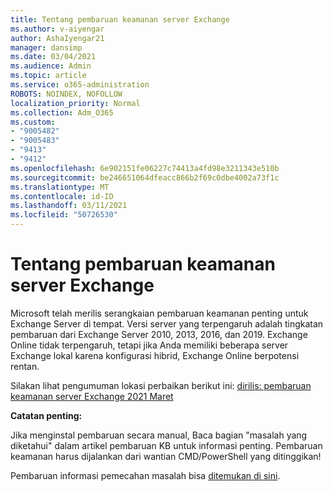 ```yaml
---
title: Tentang pembaruan keamanan server Exchange
ms.author: v-aiyengar
author: AshaIyengar21
manager: dansimp
ms.date: 03/04/2021
ms.audience: Admin
ms.topic: article
ms.service: o365-administration
ROBOTS: NOINDEX, NOFOLLOW
localization_priority: Normal
ms.collection: Adm_O365
ms.custom:
- "9005482"
- "9005483"
- "9413"
- "9412"
ms.openlocfilehash: 6e902151fe06227c74413a4fd98e3211343e510b
ms.sourcegitcommit: be246651064dfeacc866b2f69c0dbe4002a73f1c
ms.translationtype: MT
ms.contentlocale: id-ID
ms.lasthandoff: 03/11/2021
ms.locfileid: "50726530"
---
```

# <a name="about-exchange-server-security-updates"></a>Tentang pembaruan keamanan server Exchange

Microsoft telah merilis serangkaian pembaruan keamanan penting untuk Exchange Server di tempat. Versi server yang terpengaruh adalah tingkatan pembaruan dari Exchange Server 2010, 2013, 2016, dan 2019. Exchange Online tidak terpengaruh, tetapi jika Anda memiliki beberapa server Exchange lokal karena konfigurasi hibrid, Exchange Online berpotensi rentan.

Silakan lihat pengumuman lokasi perbaikan berikut ini: [dirilis: pembaruan keamanan server Exchange 2021 Maret](https://techcommunity.microsoft.com/t5/exchange-team-blog/released-march-2021-exchange-server-security-updates/ba-p/2175901)

**Catatan penting:**

Jika menginstal pembaruan secara manual, Baca bagian "masalah yang diketahui" dalam artikel pembaruan KB untuk informasi penting. Pembaruan keamanan harus dijalankan dari wantian CMD/PowerShell yang ditinggikan!

Pembaruan informasi pemecahan masalah bisa [ditemukan di sini](https://aka.ms/exupdatefaq).
